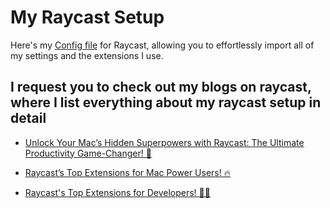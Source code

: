 # My Raycast Setup

Here's my [Config file]("https://github.com/Bhanu1776/Workflow-setup/blob/master/Raycast/Raycast%20Config%20file.rayconfig") for Raycast, allowing you to effortlessly import all of my settings and the extensions I use.

## I request you to check out my blogs on raycast, where I list everything about my raycast setup in detail

- [Unlock Your Mac’s Hidden Superpowers with Raycast: The Ultimate Productivity Game-Changer! 🚀](https://medium.com/@bhanu1776/unlock-your-macs-hidden-superpowers-with-raycast-the-ultimate-productivity-game-changer-05cc53090ccf)

- [Raycast’s Top Extensions for Mac Power Users! 🔥](https://medium.com/@bhanu1776/raycasts-top-extensions-for-mac-power-users-31008579b2bd)

- [Raycast's Top Extensions for Developers! 👨‍💻](https://medium.com/@bhanu1776/raycasts-top-extensions-for-mac-power-users-31008579b2bd)
